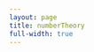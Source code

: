 ```yaml
---
layout: page
title: numberTheory
full-width: true
---
```



<div style="text-align: center">
<object type="image/svg+xml" data="/svgs/numberTheory.txt.svg"> </object>
</div>
